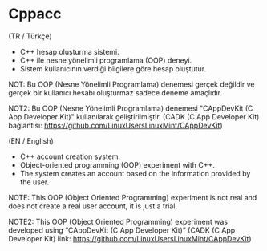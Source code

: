 # Cppacc

(TR / Türkçe)

* C++ hesap oluşturma sistemi.
* C++ ile nesne yönelimli programlama (OOP) deneyi.
* Sistem kullanıcının verdiği bilgilere göre hesap oluştutur.

NOT: Bu OOP (Nesne Yönelimli Programlama) denemesi gerçek değildir ve gerçek bir kullanıcı hesabı oluşturmaz sadece deneme amaçlıdır.

NOT2: Bu OOP (Nesne Yönelimli Programlama) denemesi "CAppDevKit (C App Developer Kit)" kullanılarak geliştirilmiştir. (CADK (C App Developer Kit) bağlantısı: https://github.com/LinuxUsersLinuxMint/CAppDevKit)

(EN / English)

* C++ account creation system.
* Object-oriented programming (OOP) experiment with C++.
* The system creates an account based on the information provided by the user.

NOTE: This OOP (Object Oriented Programming) experiment is not real and does not create a real user account, it is just a trial.

NOTE2: This OOP (Object Oriented Programming) experiment was developed using “CAppDevKit (C App Developer Kit)” (CADK (C App Developer Kit) link: https://github.com/LinuxUsersLinuxMint/CAppDevKit)
